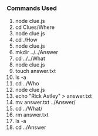 ### Commands Used

1. node clue.js
2. cd Clues/Where
3. node clue.js
4. cd ./How
5. node clue.js
6. mkdir ../../Answer
7. cd ../../What
8. node clue.js
9. touch answer.txt
10. ls -a
11. cd ../Who
12. node clue.js
13. echo "Rick Astley" > answer.txt
14. mv answer.txt ../Answer/
15. cd ../What/
16. rm answer.txt
17. ls -a
18. cd ../Answer
